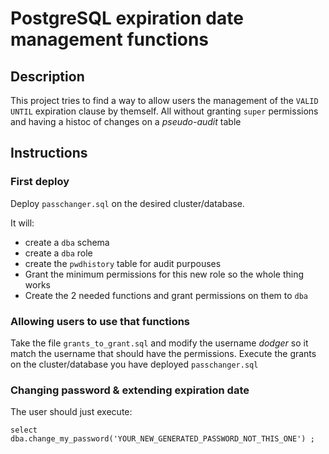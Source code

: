 # PostgreSQL expiration date management functions

## Description

This project tries to find a way to allow users the management of the `VALID UNTIL` expiration clause by themself.
All without granting `super` permissions and having a histoc of changes on a _pseudo-audit_ table

## Instructions

### First deploy
Deploy `passchanger.sql` on the desired cluster/database.

It will:
  * create a `dba` schema
  * create a `dba` role
  * create the `pwdhistory` table for audit purpouses
  * Grant the minimum permissions for this new role so the whole thing works
  * Create the 2 needed functions and grant permissions on them to `dba`


### Allowing users to use that functions
Take the file `grants_to_grant.sql` and modify the username _dodger_ so it match the username that should have the permissions.
Execute the grants on the cluster/database you have deployed `passchanger.sql`


### Changing password & extending expiration date

The user should just execute:
```
select dba.change_my_password('YOUR_NEW_GENERATED_PASSWORD_NOT_THIS_ONE') ;
```


